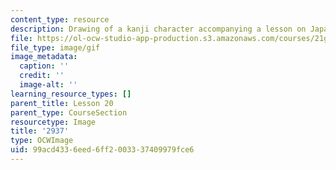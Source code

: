 ```yaml
---
content_type: resource
description: Drawing of a kanji character accompanying a lesson on Japanese.
file: https://ol-ocw-studio-app-production.s3.amazonaws.com/courses/21g-504-japanese-iv-spring-2009/99acd4336eed6ff2003337409979fce6_2937.gif
file_type: image/gif
image_metadata:
  caption: ''
  credit: ''
  image-alt: ''
learning_resource_types: []
parent_title: Lesson 20
parent_type: CourseSection
resourcetype: Image
title: '2937'
type: OCWImage
uid: 99acd433-6eed-6ff2-0033-37409979fce6
---
```

